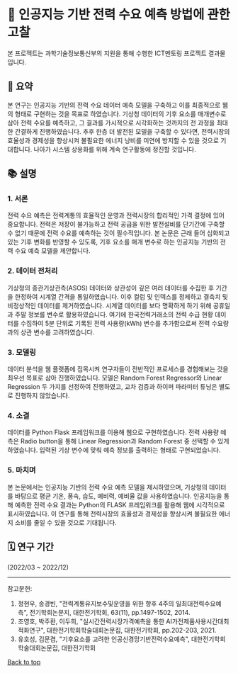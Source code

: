 <a name="top"></a>
# 🔋 인공지능 기반 전력 수요 예측 방법에 관한 고찰
본 프로젝트는 과학기술정보통신부의 지원을 통해 수행한 ICT멘토링 프로젝트 결과물입니다.
## 📃 요약
본 연구는 인공지능 기반의 전력 수요 데이터 예측 모델을 구축하고 이를 최종적으로 웹의 형태로 구현하는 것을 목표로 하였습니다. 기상청 데이터의 기후 요소를 매개변수로 삼아 전력 수요를 예측하고, 그 결과를 가시적으로 시각화하는 것까지의 전 과정을 최대한 간결하게 진행하였습니다. 추후 한층 더 발전된 모델을 구축할 수 있다면, 전력시장의 효율성과 경제성을 향상시켜 불필요한 에너지 낭비를 미연에 방지할 수 있을 것으로 기대합니다. 나아가 시스템 상용화를 위해 계속 연구활동에 정진할 것입니다.

## 📚 설명

### 1. 서론
전력 수요 예측은 전력계통의 효율적인 운영과 전력시장의 합리적인 가격 결정에 있어 중요합니다. 전력은 저장이 불가능하고 전력 공급을 위한 발전설비를 단기간에 구축할 수 없기 때문에 전력 수요를 예측하는 것이 필수적입니다. 본 논문은 근래 들어 심화되고 있는 기후 변화를 반영할 수 있도록, 기후 요소를 매개 변수로 하는 인공지능 기반의 전력 수요 예측 모델을 제안합니다.

### 2. 데이터 전처리
기상청의 종관기상관측(ASOS) 데이터와 상관성이 깊은 여러 데이터를 수집한 후 기간을 한정하여 시계열 간격을 통일하였습니다. 이후 컬럼 및 인덱스를 정제하고 결측치 및 비정상적인 데이터를 제거하였습니다. 시계열 데이터를 보다 명확하게 하기 위해 공휴일과 주말 정보를 변수로 활용하였습니다. 여기에 한국전력거래소의 전력 수급 현황 데이터를 수집하여 5분 단위로 기록된 전력 사용량(kWh) 변수를 추가함으로써 전력 수요량과의 상관 변수를 고려하였습니다.

### 3. 모델링
데이터 분석을 웹 플랫폼에 접목시켜 연구자들이 전반적인 프로세스를 경험해보는 것을 최우선 목표로 삼아 진행하였습니다. 모델은 Random Forest Regressor와 Linear Regression 두 가지를 선정하여 진행하였고, 교차 검증과 하이퍼 파라미터 튜닝은 별도로 진행하지 않았습니다.

### 4. 소결
데이터를 Python Flask 프레임워크를 이용해 웹으로 구현하였습니다. 전력 사용량 예측은 Radio button을 통해 Linear Regression과 Random Forest 중 선택할 수 있게 하였습니다. 입력된 기상 변수에 맞춰 예측 정보를 출력하는 형태로 구현되었습니다.

### 5. 마치며
본 논문에서는 인공지능 기반의 전력 수요 예측 모델을 제시하였으며, 기상청의 데이터를 바탕으로 평균 기온, 풍속, 습도, 예비력, 예비율 값을 사용하였습니다. 인공지능을 통해 예측한 전력 수요 결과는 Python의 FLASK 프레임워크를 활용해 웹에 시각적으로 표시하였습니다. 이 연구를 통해 전력시장의 효율성과 경제성을 향상시켜 불필요한 에너지 소비를 줄일 수 있을 것으로 기대됩니다.

## 🗓️ 연구 기간
(2022/03 ~ 2022/12)

---

참고문헌:
1. 정현우, 송경빈, "전력계통유지보수및운영을 위한 향후 4주의 일최대전력수요예측", 전기학회논문지, 대한전기학회, 63(11), pp.1497-1502, 2014.
2. 조영호, 박주환, 이두희, "실시간전력시장가격예측을 통한 AI가전제품사용시간대최적화연구", 대한전기학회학술대회논문집, 대한전기학회, pp.202-203, 2021.
3. 유호성, 김문겸, "기후요소를 고려한 인공신경망기반전력수요예측", 대한전기학회학술대회논문집, 대한전기학회


[Back to top](#top)
